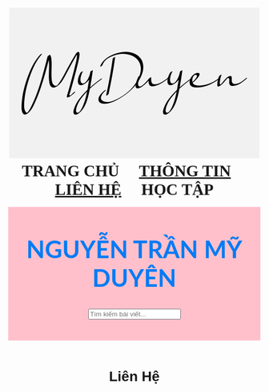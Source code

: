 <html lang="vi">
<head>
	<meta charset="utf-8">
  <title>
	   NGUYEN TRAN MY DUYEN
	</title>
	<link rel="shortcut icon" type="image/png" href="chu-ky-ten-my-duyen-lady-jasmine-otf.jpeg"/>
  <link rel="stylesheet" href="https://cdnjs.cloudflare.com/ajax/libs/font-awesome/4.7.0/css/font-awesome.min.css">
 <style>
   #ff :hover{   
          color: #0099FF;
      } 
      #yy:hover{
          color: red;
      }
      #ii:hover{
          color:violet;
      } #ff{   
          color:black;
      } 
      #yy{
          color:black;
      }
      #ii{
          color:black;
      }
   header{
     background-color:pink;
   }
   #t{
     background-color:black;
   }
    #y{
     background-color:#FF0000;
   }
   body {
    margin: 0;
    font-family: Arial, Helvetica, sans-serif;
}
 
.topnav {
    overflow: hidden;
    background-color: #333;
}
 
.topnav a {
    color: #f2f2f2;
    text-align: center;
    padding: 14px 16px;
    text-decoration: none;
    font-size: 17px;
}
 
.topnav a:hover {
    background-color: #ddd;
    color: black;
}
 
.topnav a.active {
    background-color: #4CAF50;
    color: white;
}</style>
  
</head>
<body link="#000" alink="#017bf5" vlink="#000">
	<h3 align="center">
	<br><font  face="Lato" size="6"><img src="chu-ky-ten-my-duyen-lady-jasmine-otf.jpeg"></font></br>
		<div class="topnav"><font face="cinzel" size="6">
			<a  href="https://myduyen2506.github.io/"style="text-decoration:none">TRANG CHỦ</a>&nbsp;&nbsp;&nbsp;&nbsp;
			<a href="https://myduyen2506.github.io/thongtincanhan.html">THÔNG TIN</a>&nbsp;&nbsp;&nbsp;&nbsp;
			<a href="https://myduyen2506.github.io/lienhe.html">LIÊN HỆ</a>&nbsp;&nbsp;&nbsp;&nbsp;	
      <a href="https://myduyen2506.github.io/hoctap.html"style="text-decoration:none">HỌC TẬP</a>
      </font></div>
	</h3>
  <header>
	<br />
	<h1 align="center">
        <font face="Lato" color="#017bf5" size="7">
            NGUYỄN TRẦN MỸ DUYÊN
		</font>
      </h1>
  <h2 align="center">
    <link rel="stylesheet" href="chu-ky-ten-my-duyen-lady-jasmine-otf.jpeg" />
<div class="box">
<form class="sbox" action="/search" method="get">
<input class="stext" type="text" name="q" placeholder="Tìm kiếm bài viết...">
<a class="sbutton" type="submit" href="javascript:void(0);">
<i class="fa fa-search"></i>
</a>
</form>
</div>
</form>
       </form>
  </h2>
	<h3 align="center"><br />
		<font face="Lato" color="#000" size="5">
		</font>
	</h3>
</header>
<h1 align="center"> Liên Hệ
    </h1>
<p align="center"><a id="ff"href="https://www.facebook.com/MYDUYEN250603/"><i class="fa fa-facebook-square"style="font-size:30px;"></i></a>
    &nbsp;
    <a id="ii" href="https://www.instagram.com/_myduyen.2003_/"><i class="fa fa-instagram"style="font-size:30px;"></i></a> </header></p>
</body>
</html>
 
   
